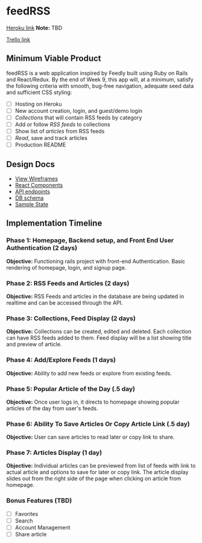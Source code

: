 # feedRSS

[Heroku link][heroku] **Note:** TBD

[Trello link][trello]

[heroku]: http://www.herokuapp.com
[trello]: https://trello.com/b/RVGW0ZSR/feedrss

## Minimum Viable Product

feedRSS is a web application inspired by Feedly built using Ruby on Rails
and React/Redux.  By the end of Week 9, this app will, at a minimum, satisfy the
following criteria with smooth, bug-free navigation, adequate seed data and
sufficient CSS styling:

- [ ] Hosting on Heroku
- [ ] New account creation, login, and guest/demo login
- [ ] *Collections* that will contain RSS feeds by category
- [ ] Add or follow *RSS feeds* to collections
- [ ] Show list of *articles* from RSS feeds
- [ ] *Read*, save and track articles
- [ ] Production README

## Design Docs
* [View Wireframes][wireframes]
* [React Components][components]
* [API endpoints][api-endpoints]
* [DB schema][schema]
* [Sample State][sample-state]

[wireframes]: docs/wireframes
[components]: docs/component-hierarchy.md
[sample-state]: docs/sample-state.md
[api-endpoints]: docs/api-endpoints.md
[schema]: docs/schema.md

## Implementation Timeline

### Phase 1: Homepage, Backend setup, and Front End User Authentication (2 days)

**Objective:** Functioning rails project with front-end Authentication. Basic rendering of homepage, login, and signup page.

### Phase 2: RSS Feeds and Articles (2 days)

**Objective:** RSS Feeds and articles in the database are being updated in realtime and can be accessed through the API.

### Phase 3: Collections, Feed Display (2 days)

**Objective:** Collections can be created, edited and deleted. Each collection can have RSS feeds added to them. Feed display will be a list showing title and preview of article.

### Phase 4: Add/Explore Feeds (1 days)

**Objective:** Ability to add new feeds or explore from existing feeds.

### Phase 5: Popular Article of the Day (.5 day)

**Objective:** Once user logs in, it directs to homepage showing popular articles of the day from user's feeds.

### Phase 6: Ability To Save Articles Or Copy Article Link (.5 day)

**Objective:** User can save articles to read later or copy link to share.

### Phase 7: Articles Display (1 day)

**Objective:** Individual articles can be previewed from list of feeds with link to actual article and options to save for later or copy link. The article display slides out from the right side of the page when clicking on article from homepage.  

### Bonus Features (TBD)
- [ ] Favorites
- [ ] Search
- [ ] Account Management
- [ ] Share article
